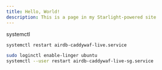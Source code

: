 ```yaml
---
title: Hello, World!
description: This is a page in my Starlight-powered site
---
```


systemctl

```bash
systemctl restart airdb-caddywaf-live.service
```

```bash
sudo loginctl enable-linger ubuntu
systemctl --user restart airdb-caddywaf-live-sg.service
```
